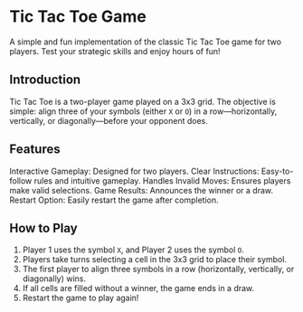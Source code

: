 # Tic Tac Toe Game

A simple and fun implementation of the classic Tic Tac Toe game for two players. Test your strategic skills and enjoy hours of fun!


## Introduction

Tic Tac Toe is a two-player game played on a 3x3 grid. The objective is simple: align three of your symbols (either `X` or `O`) in a row—horizontally, vertically, or diagonally—before your opponent does.

## Features

Interactive Gameplay: Designed for two players.
Clear Instructions: Easy-to-follow rules and intuitive gameplay.
Handles Invalid Moves: Ensures players make valid selections.
Game Results: Announces the winner or a draw.
Restart Option: Easily restart the game after completion.



## How to Play

1. Player 1 uses the symbol `X`, and Player 2 uses the symbol `O`.
2. Players take turns selecting a cell in the 3x3 grid to place their symbol.
3. The first player to align three symbols in a row (horizontally, vertically, or diagonally) wins.
4. If all cells are filled without a winner, the game ends in a draw.
5. Restart the game to play again!






